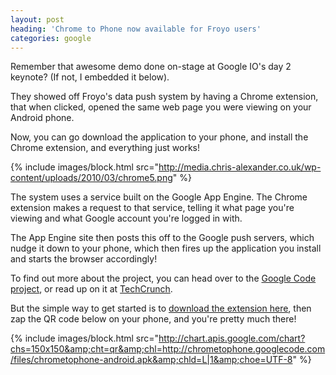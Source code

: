 ```yaml
---
layout: post
heading: 'Chrome to Phone now available for Froyo users'
categories: google
---
```


Remember that awesome demo done on-stage at Google IO's day 2 keynote? (If not, I embedded it below).

They showed off Froyo's data push system by having a Chrome extension, that when clicked, opened the same web page you were viewing on your Android phone.

Now, you can go download the application to your phone, and install the Chrome extension, and everything just works!

{% include images/block.html src="http://media.chris-alexander.co.uk/wp-content/uploads/2010/03/chrome5.png" %}

The system uses a service built on the Google App Engine. The Chrome extension makes a request to that service, telling it what page you're viewing and what Google account you're logged in with.

The App Engine site then posts this off to the Google push servers, which nudge it down to your phone, which then fires up the application you install and starts the browser accordingly!

To find out more about the project, you can head over to the [Google Code project](http://code.google.com/p/chrometophone/), or read up on it at [TechCrunch](http://techcrunch.com/2010/05/23/chrome-to-android-push/).

But the simple way to get started is to [download the extension here](http://chrometophone.googlecode.com/files/chrometophone-extension.crx), then zap the QR code below on your phone, and you're pretty much there!

{% include images/block.html src="http://chart.apis.google.com/chart?chs=150x150&amp;cht=qr&amp;chl=http://chrometophone.googlecode.com/files/chrometophone-android.apk&amp;chld=L|1&amp;choe=UTF-8" %}
